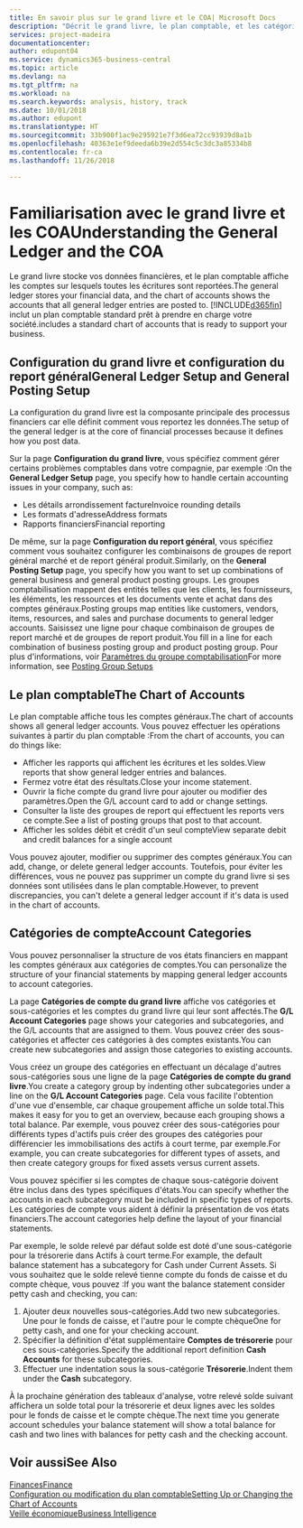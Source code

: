 ```yaml
---
title: En savoir plus sur le grand livre et le COA| Microsoft Docs
description: "Décrit le grand livre, le plan comptable, et les catégories de compte."
services: project-madeira
documentationcenter: 
author: edupont04
ms.service: dynamics365-business-central
ms.topic: article
ms.devlang: na
ms.tgt_pltfrm: na
ms.workload: na
ms.search.keywords: analysis, history, track
ms.date: 10/01/2018
ms.author: edupont
ms.translationtype: HT
ms.sourcegitcommit: 33b900f1ac9e295921e7f3d6ea72cc93939d8a1b
ms.openlocfilehash: 40363e1ef9deeda6b39e2d554c5c3dc3a85334b8
ms.contentlocale: fr-ca
ms.lasthandoff: 11/26/2018

---
```

# <a name="understanding-the-general-ledger-and-the-coa"></a><span data-ttu-id="e9e8a-103">Familiarisation avec le grand livre et les COA</span><span class="sxs-lookup"><span data-stu-id="e9e8a-103">Understanding the General Ledger and the COA</span></span>
<span data-ttu-id="e9e8a-104">Le grand livre stocke vos données financières, et le plan comptable affiche les comptes sur lesquels toutes les écritures sont reportées.</span><span class="sxs-lookup"><span data-stu-id="e9e8a-104">The general ledger stores your financial data, and the chart of accounts shows the accounts that all general ledger entries are posted to.</span></span> [!INCLUDE[d365fin](includes/d365fin_md.md)] <span data-ttu-id="e9e8a-105">inclut un plan comptable standard prêt à prendre en charge votre société.</span><span class="sxs-lookup"><span data-stu-id="e9e8a-105">includes a standard chart of accounts that is ready to support your business.</span></span>

## <a name="general-ledger-setup-and-general-posting-setup"></a><span data-ttu-id="e9e8a-106">Configuration du grand livre et configuration du report général</span><span class="sxs-lookup"><span data-stu-id="e9e8a-106">General Ledger Setup and General Posting Setup</span></span>
<span data-ttu-id="e9e8a-107">La configuration du grand livre est la composante principale des processus financiers car elle définit comment vous reportez les données.</span><span class="sxs-lookup"><span data-stu-id="e9e8a-107">The setup of the general ledger is at the core of financial processes because it defines how you post data.</span></span>  

<span data-ttu-id="e9e8a-108">Sur la page **Configuration du grand livre**, vous spécifiez comment gérer certains problèmes comptables dans votre compagnie, par exemple :</span><span class="sxs-lookup"><span data-stu-id="e9e8a-108">On the **General Ledger Setup** page, you specify how to handle certain accounting issues in your company, such as:</span></span>  

* <span data-ttu-id="e9e8a-109">Les détails arrondissement facture</span><span class="sxs-lookup"><span data-stu-id="e9e8a-109">Invoice rounding details</span></span>  
* <span data-ttu-id="e9e8a-110">Les formats d'adresse</span><span class="sxs-lookup"><span data-stu-id="e9e8a-110">Address formats</span></span>  
* <span data-ttu-id="e9e8a-111">Rapports financiers</span><span class="sxs-lookup"><span data-stu-id="e9e8a-111">Financial reporting</span></span>  

<span data-ttu-id="e9e8a-112">De même, sur la page **Configuration du report général**, vous spécifiez comment vous souhaitez configurer les combinaisons de groupes de report général marché et de report général produit.</span><span class="sxs-lookup"><span data-stu-id="e9e8a-112">Similarly, on the **General Posting Setup** page, you specify how you want to set up combinations of general business and general product posting groups.</span></span> <span data-ttu-id="e9e8a-113">Les groupes comptabilisation mappent des entités telles que les clients, les fournisseurs, les éléments, les ressources et les documents vente et achat dans des comptes généraux.</span><span class="sxs-lookup"><span data-stu-id="e9e8a-113">Posting groups map entities like customers, vendors, items, resources, and sales and purchase documents to general ledger accounts.</span></span> <span data-ttu-id="e9e8a-114">Saisissez une ligne pour chaque combinaison de groupes de report marché et de groupes de report produit.</span><span class="sxs-lookup"><span data-stu-id="e9e8a-114">You fill in a line for each combination of business posting group and product posting group.</span></span> <span data-ttu-id="e9e8a-115">Pour plus d'informations, voir [Paramètres du groupe comptabilisation](finance-posting-groups.md)</span><span class="sxs-lookup"><span data-stu-id="e9e8a-115">For more information, see [Posting Group Setups](finance-posting-groups.md)</span></span>  

## <a name="the-chart-of-accounts"></a><span data-ttu-id="e9e8a-116">Le plan comptable</span><span class="sxs-lookup"><span data-stu-id="e9e8a-116">The Chart of Accounts</span></span>
<span data-ttu-id="e9e8a-117">Le plan comptable affiche tous les comptes généraux.</span><span class="sxs-lookup"><span data-stu-id="e9e8a-117">The chart of accounts shows all general ledger accounts.</span></span> <span data-ttu-id="e9e8a-118">Vous pouvez effectuer les opérations suivantes à partir du plan comptable :</span><span class="sxs-lookup"><span data-stu-id="e9e8a-118">From the chart of accounts, you can do things like:</span></span>  

* <span data-ttu-id="e9e8a-119">Afficher les rapports qui affichent les écritures et les soldes.</span><span class="sxs-lookup"><span data-stu-id="e9e8a-119">View reports that show general ledger entries and balances.</span></span>  
* <span data-ttu-id="e9e8a-120">Fermez votre état des résultats.</span><span class="sxs-lookup"><span data-stu-id="e9e8a-120">Close your income statement.</span></span>  
* <span data-ttu-id="e9e8a-121">Ouvrir la fiche compte du grand livre pour ajouter ou modifier des paramètres.</span><span class="sxs-lookup"><span data-stu-id="e9e8a-121">Open the G/L account card to add or change settings.</span></span>  
* <span data-ttu-id="e9e8a-122">Consulter la liste des groupes de report qui effectuent les reports vers ce compte.</span><span class="sxs-lookup"><span data-stu-id="e9e8a-122">See a list of posting groups that post to that account.</span></span>
* <span data-ttu-id="e9e8a-123">Afficher les soldes débit et crédit d'un seul compte</span><span class="sxs-lookup"><span data-stu-id="e9e8a-123">View separate debit and credit balances for a single account</span></span>  

<span data-ttu-id="e9e8a-124">Vous pouvez ajouter, modifier ou supprimer des comptes généraux.</span><span class="sxs-lookup"><span data-stu-id="e9e8a-124">You can add, change, or delete general ledger accounts.</span></span> <span data-ttu-id="e9e8a-125">Toutefois, pour éviter les différences, vous ne pouvez pas supprimer un compte du grand livre si ses données sont utilisées dans le plan comptable.</span><span class="sxs-lookup"><span data-stu-id="e9e8a-125">However, to prevent discrepancies, you can't delete a general ledger account if it's data is used in the chart of accounts.</span></span>  

## <a name="account-categories"></a><span data-ttu-id="e9e8a-126">Catégories de compte</span><span class="sxs-lookup"><span data-stu-id="e9e8a-126">Account Categories</span></span>
<span data-ttu-id="e9e8a-127">Vous pouvez personnaliser la structure de vos états financiers en mappant les comptes généraux aux catégories de comptes.</span><span class="sxs-lookup"><span data-stu-id="e9e8a-127">You can personalize the structure of your financial statements by mapping general ledger accounts to account categories.</span></span>  

<span data-ttu-id="e9e8a-128">La page **Catégories de compte du grand livre** affiche vos catégories et sous-catégories et les comptes du grand livre qui leur sont affectés.</span><span class="sxs-lookup"><span data-stu-id="e9e8a-128">The **G/L Account Categories** page shows your categories and subcategories, and the G/L accounts that are assigned to them.</span></span> <span data-ttu-id="e9e8a-129">Vous pouvez créer des sous-catégories et affecter ces catégories à des comptes existants.</span><span class="sxs-lookup"><span data-stu-id="e9e8a-129">You can create new subcategories and assign those categories to existing accounts.</span></span>  

<span data-ttu-id="e9e8a-130">Vous créez un groupe des catégories en effectuant un décalage d'autres sous-catégories sous une ligne de la page **Catégories de compte du grand livre**.</span><span class="sxs-lookup"><span data-stu-id="e9e8a-130">You create a category group by indenting other subcategories under a line on the **G/L Account Categories** page.</span></span> <span data-ttu-id="e9e8a-131">Cela vous facilite l'obtention d'une vue d'ensemble, car chaque groupement affiche un solde total.</span><span class="sxs-lookup"><span data-stu-id="e9e8a-131">This makes it easy for you to get an overview, because each grouping shows a total balance.</span></span> <span data-ttu-id="e9e8a-132">Par exemple, vous pouvez créer des sous-catégories pour différents types d'actifs puis créer des groupes des catégories pour différencier les immobilisations des actifs à court terme, par exemple.</span><span class="sxs-lookup"><span data-stu-id="e9e8a-132">For example, you can create subcategories for different types of assets, and then create category groups for fixed assets versus current assets.</span></span>  

<span data-ttu-id="e9e8a-133">Vous pouvez spécifier si les comptes de chaque sous-catégorie doivent être inclus dans des types spécifiques d'états.</span><span class="sxs-lookup"><span data-stu-id="e9e8a-133">You can specify whether the accounts in each subcategory must be included in specific types of reports.</span></span> <span data-ttu-id="e9e8a-134">Les catégories de compte vous aident à définir la présentation de vos états financiers.</span><span class="sxs-lookup"><span data-stu-id="e9e8a-134">The account categories help define the layout of your financial statements.</span></span>  

<span data-ttu-id="e9e8a-135">Par exemple, le solde relevé par défaut solde est doté d'une sous-catégorie pour la trésorerie dans Actifs à court terme.</span><span class="sxs-lookup"><span data-stu-id="e9e8a-135">For example, the default balance statement has a subcategory for Cash under Current Assets.</span></span> <span data-ttu-id="e9e8a-136">Si vous souhaitez que le solde relevé tienne compte du fonds de caisse et du compte chèque, vous pouvez :</span><span class="sxs-lookup"><span data-stu-id="e9e8a-136">If you want the balance statement consider petty cash and checking, you can:</span></span>  

1. <span data-ttu-id="e9e8a-137">Ajouter deux nouvelles sous-catégories.</span><span class="sxs-lookup"><span data-stu-id="e9e8a-137">Add two new subcategories.</span></span> <span data-ttu-id="e9e8a-138">Une pour le fonds de caisse, et l'autre pour le compte chèque</span><span class="sxs-lookup"><span data-stu-id="e9e8a-138">One for petty cash, and one for your checking account.</span></span>  
2. <span data-ttu-id="e9e8a-139">Spécifier la définition d'état supplémentaire **Comptes de trésorerie** pour ces sous-catégories.</span><span class="sxs-lookup"><span data-stu-id="e9e8a-139">Specify the additional report definition **Cash Accounts** for these subcategories.</span></span>  
3. <span data-ttu-id="e9e8a-140">Effectuer une indentation sous la sous-catégorie **Trésorerie**.</span><span class="sxs-lookup"><span data-stu-id="e9e8a-140">Indent them under the **Cash** subcategory.</span></span>  

<span data-ttu-id="e9e8a-141">À la prochaine génération des tableaux d'analyse, votre relevé solde suivant affichera un solde total pour la trésorerie et deux lignes avec les soldes pour le fonds de caisse et le compte chèque.</span><span class="sxs-lookup"><span data-stu-id="e9e8a-141">The next time you generate account schedules your balance statement will show a total balance for cash and two lines with balances for petty cash and the checking account.</span></span>  

## <a name="see-also"></a><span data-ttu-id="e9e8a-142">Voir aussi</span><span class="sxs-lookup"><span data-stu-id="e9e8a-142">See Also</span></span>
[<span data-ttu-id="e9e8a-143">Finances</span><span class="sxs-lookup"><span data-stu-id="e9e8a-143">Finance</span></span>](finance.md)  
[<span data-ttu-id="e9e8a-144">Configuration ou modification du plan comptable</span><span class="sxs-lookup"><span data-stu-id="e9e8a-144">Setting Up or Changing the Chart of Accounts</span></span>](finance-setup-chart-accounts.md)  
[<span data-ttu-id="e9e8a-145">Veille économique</span><span class="sxs-lookup"><span data-stu-id="e9e8a-145">Business Intelligence</span></span>](bi.md)  

